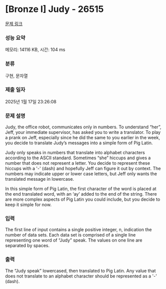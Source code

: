 # [Bronze I] Judy - 26515 

[문제 링크](https://www.acmicpc.net/problem/26515) 

### 성능 요약

메모리: 14116 KB, 시간: 104 ms

### 분류

구현, 문자열

### 제출 일자

2025년 1월 17일 23:26:08

### 문제 설명

<p>Judy, the office robot, communicates only in numbers. To understand “her”, Jeff, your immediate supervisor, has asked you to write a translator. To play a prank on Jeff, especially since he did the same to you earlier in the week, you decide to translate Judy’s messages into a simple form of Pig Latin.</p>

<p>Judy only speaks in numbers that translate into alphabet characters according to the ASCII standard. Sometimes “she” hiccups and gives a number that does not represent a letter. You decide to represent these hiccups with a '-' (dash) and hopefully Jeff can figure it out by context. The numbers may indicate upper or lower case letters, but Jeff only wants the translated message in lowercase.</p>

<p>In this simple form of Pig Latin, the first character of the word is placed at the end translated word, with an ‘ay’ added to the end of the string. There are more complex aspects of Pig Latin you could include, but you decide to keep it simple for now.</p>

### 입력 

 <p>The first line of input contains a single positive integer, n, indication the number of data sets. Each data set is comprised of a single line representing one word of “Judy” speak. The values on one line are separated by spaces.</p>

### 출력 

 <p>The “Judy speak” lowercased, then translated to Pig Latin. Any value that does not translate to an alphabet character should be represented as a '-' (dash).</p>

